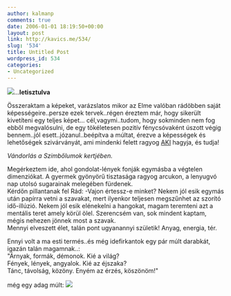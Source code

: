 ```yaml
---
author: kalmanp
comments: true
date: 2006-01-01 18:19:50+00:00
layout: post
link: http://kavics.me/534/
slug: '534'
title: Untitled Post
wordpress_id: 534
categories:
- Uncategorized
---
```


![](http://kavics.freeblog.hu/Files/hangulat.jpg)...**letisztulva**




Összeraktam a képeket, varázslatos mikor az Elme valóban rádöbben saját képességeire..persze ezek tervek..régen éreztem már, hogy sikerült kivetíteni egy teljes képet... cél,vagymi..tudom, hogy sokminden nem fog ebből megvalósulni, de egy tökéletesen pozitív fénycsóvaként úszott végig bennem..jól esett..józanul..beépítva a múltat, érezve a képességek és lehetőségek szivárványát, ami mindenki felett ragyog [AKI](http://sunnyboy.freeblog.hu/) hagyja, és tudja!




_Vándorlás a Szimbőlumok kertjében._




Megérkeztem ide, ahol gondolat-lények fonják egymásba a végtelen dimenziókat. A gyermek gyönyörű tisztasága ragyog arcukon, a lenyugvó nap utolsó sugarainak melegében fürdenek.  
Kérdőn pillantanak fel Rád: -Vajon értessz-e minket? Nekem jól esik egymás után papírra vetni a szavakat, mert ilyenkor teljesen megszűnhet az szorító idő-illúzió. Nekem jól esik elénekelni a hangokat, magam teremteni azt a mentális teret amely körül ölel. Szerencsém van, sok mindent kaptam, mégis nehezen jönnek most a szavak.  
Mennyi elveszett élet, talán pont ugyanannyi születik! Anyag, energia, tér.




Ennyi volt a ma esti termés..és még idefirkantok egy pár múlt darabkát, igazán talán magamnak..:  
"Árnyak, formák, démonok. Kié a világ?  
Fények, lények, angyalok. Kié az éjszaka?  
Tánc, távolság, közöny. Enyém az érzés, köszönöm!"




még egy adag múlt: ![](http://kavics.freeblog.hu/Files/!napló.jpg)
